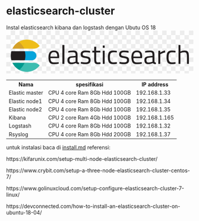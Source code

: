 # elasticsearch-cluster
Instal elasticsearch kibana dan logstash dengan Ubutu OS 18
<img src="https://github.com/otakterbelah/elasticsearch-cluster/blob/main/elasticsearch.jpeg"></img>
<table>
  <tr>
    <th>Nama</th>
    <th>spesifikasi</th>
    <th>IP address</th>
  </tr>
  <tr>
    <td>Elastic master</td>
    <td>CPU 4 core Ram 8Gb Hdd 100GB</td>
    <td>192.168.1.33</td>
  </tr>
  <tr>
    <td>Elastic node1</td>
    <td>CPU 4 core Ram 8Gb Hdd 100GB</td>
    <td>192.168.1.34</td>
  </tr>
  <tr>
    <td>Elastic node2</td>
    <td>CPU 4 core Ram 8Gb Hdd 100GB</td>
    <td>192.168.1.35</td>
  </tr>
  <tr>
    <td>Kibana</td>
    <td>CPU 2 core Ram 4Gb Hdd 100GB</td>
    <td>192.168.1.165</td>
  </tr>
  <tr>
    <td>Logstash</td>
    <td>CPU 4 core Ram 8Gb Hdd 100GB</td>
    <td>192.168.1.32</td>
  </tr>
  <tr>
    <td>Rsyslog</td>
    <td>CPU 4 core Ram 8Gb Hdd 200GB</td>
    <td>192.168.1.37</td>
  </tr>
</table>
untuk instalasi baca di <a href="https://raw.githubusercontent.com/otakterbelah/elasticsearch-cluster/main/Install.md">install.md</a>
referensi:
<p>https://kifarunix.com/setup-multi-node-elasticsearch-cluster/</p>
<p>https://www.crybit.com/setup-a-three-node-elasticsearch-cluster-centos-7/</p>
<p>https://www.golinuxcloud.com/setup-configure-elasticsearch-cluster-7-linux/</p>
<p>https://devconnected.com/how-to-install-an-elasticsearch-cluster-on-ubuntu-18-04/</p>

